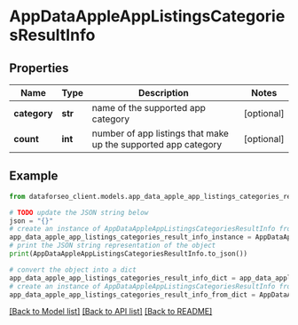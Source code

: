 # AppDataAppleAppListingsCategoriesResultInfo


## Properties

Name | Type | Description | Notes
------------ | ------------- | ------------- | -------------
**category** | **str** | name of the supported app category | [optional] 
**count** | **int** | number of app listings that make up the supported app category | [optional] 

## Example

```python
from dataforseo_client.models.app_data_apple_app_listings_categories_result_info import AppDataAppleAppListingsCategoriesResultInfo

# TODO update the JSON string below
json = "{}"
# create an instance of AppDataAppleAppListingsCategoriesResultInfo from a JSON string
app_data_apple_app_listings_categories_result_info_instance = AppDataAppleAppListingsCategoriesResultInfo.from_json(json)
# print the JSON string representation of the object
print(AppDataAppleAppListingsCategoriesResultInfo.to_json())

# convert the object into a dict
app_data_apple_app_listings_categories_result_info_dict = app_data_apple_app_listings_categories_result_info_instance.to_dict()
# create an instance of AppDataAppleAppListingsCategoriesResultInfo from a dict
app_data_apple_app_listings_categories_result_info_from_dict = AppDataAppleAppListingsCategoriesResultInfo.from_dict(app_data_apple_app_listings_categories_result_info_dict)
```
[[Back to Model list]](../README.md#documentation-for-models) [[Back to API list]](../README.md#documentation-for-api-endpoints) [[Back to README]](../README.md)


